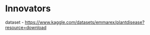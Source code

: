 # Innovators                          
                               
dataset - https://www.kaggle.com/datasets/emmarex/plantdisease?resource=download


 
 
 
